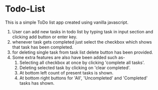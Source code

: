 # Todo-List
This is a simple ToDo list app created using vanilla javascript.

1. User can add new tasks in todo list by typing task in input section and clicking add button or enter key.
2. whenever task gets completed just select the checkbox which shows that task has been completed.
3. for deleting single task from task list delete button has been provided.
4. Some extra features are also have been added such as-
   1. Selecting all checkbox at once by clicking 'complete all tasks'.
   2. Deleting selected task by clicking on 'clear completed'.
   3. At bottom left count of present tasks is shown.
   4. At bottom right buttons for 'All', 'Uncompleted' and 'Completed' tasks has shown.
